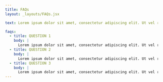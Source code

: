 ```yaml
---
title: FAQs
layout: _layouts/FAQs.jsx

text: Lorem ipsum dolor sit amet, consectetur adipiscing elit. Ut vel rhoncus nunc, et viverra urna. Integer finibus porttitor nulla, quis ultricies elit finibus tincidunt. Vestibulum ut turpis nisl. Aliquam at nibh quis magna luctus tincidunt condimentum non urna. Praesent eget luctus mauris, quis tristique magna. Cras eu accumsan mauris. Vestibulum et feugiat velit. Ut semper condimentum lorem, id ultrices nisl pulvinar sit amet. Sed elementum mattis pretium. Suspendisse nec sapien nec nunc aliquam tincidunt ut eget turpis. Interdum et malesuada fames ac ante ipsum primis in faucibus.

faqs:
  - title: QUESTION 1
    body: |
      Lorem ipsum dolor sit amet, consectetur adipiscing elit. Ut vel rhoncus nunc, et viverra urna. Integer finibus porttitor nulla, quis ultricies elit finibus tincidunt. Vestibulum ut turpis nisl. Aliquam at nibh quis magna luctus tincidunt condimentum non urna. Praesent eget luctus mauris, quis tristique magna. Cras eu accumsan mauris. Vestibulum et feugiat velit.
  - title: QUESTION 2
    body: |
      Lorem ipsum dolor sit amet, consectetur adipiscing elit. Ut vel rhoncus nunc, et viverra urna. Integer finibus porttitor nulla, quis ultricies elit finibus tincidunt. Vestibulum ut turpis nisl. Aliquam at nibh quis magna luctus tincidunt condimentum non urna. Praesent eget luctus mauris, quis tristique magna. Cras eu accumsan mauris. Vestibulum et feugiat velit.
  - title: QUESTION 3
    body: |
      Lorem ipsum dolor sit amet, consectetur adipiscing elit. Ut vel rhoncus nunc, et viverra urna. Integer finibus porttitor nulla, quis ultricies elit finibus tincidunt. Vestibulum ut turpis nisl. Aliquam at nibh quis magna luctus tincidunt condimentum non urna. Praesent eget luctus mauris, quis tristique magna. Cras eu accumsan mauris. Vestibulum et feugiat velit.
---
```

